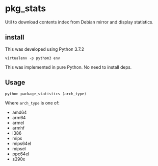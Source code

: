 # pkg_stats
Util to download contents index from Debian mirror and display statistics.

## install
This was developed using Python 3.7.2
```
virtualenv -p python3 env
```
This was implemented in pure Python. No need to install deps.

## Usage

```
python package_statistics (arch_type)
```
Where `arch_type` is one of:

* amd64
* arm64
* armel
* armhf
* i386
* mips
* mips64el
* mipsel
* ppc64el
* s390x

